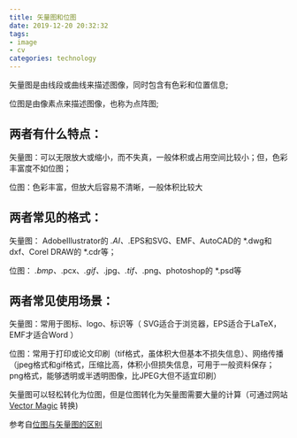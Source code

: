 ```yaml
---
title: 矢量图和位图
date: 2019-12-20 20:32:32
tags:
- image
- cv
categories: technology
---
```


矢量图是由线段或曲线来描述图像，同时包含有色彩和位置信息;

位图是由像素点来描述图像，也称为点阵图;

<!--more-->



## 两者有什么特点：

矢量图：可以无限放大或缩小，而不失真，一般体积或占用空间比较小；但，色彩丰富度不如位图；

位图：色彩丰富，但放大后容易不清晰，一般体积比较大

## 两者常见的格式：

矢量图： AdobeIllustrator的 *.AI、*.EPS和SVG、EMF、AutoCAD的 *.dwg和dxf、Corel DRAW的 *.cdr等；

位图： *.bmp、*.pcx、*.gif、*.jpg、*.tif、*.png、photoshop的 *.psd等

## 两者常见使用场景：

矢量图：常用于图标、logo、标识等（ SVG适合于浏览器，EPS适合于LaTeX，EMF才适合Word ）

位图：常用于打印或论文印刷（tif格式，虽体积大但基本不损失信息）、网络传播（jpeg格式和gif格式，压缩比高，体积小但损失信息，可用于一般资料保存；png格式，能够透明或半透明图像，比JPEG大但不适宜印刷）

矢量图可以轻松转化为位图，但是位图转化为矢量图需要大量的计算（可通过网站<a href="https://zh.vectormagic.com/" target="_blank" rel="noreferrer noopener" aria-label="Vector Magic（在新窗口打开）">Vector Magic</a> 转换)

<p>参考自<a href="https://zhuanlan.zhihu.com/p/52047447" target="_blank" rel="noreferrer noopener" aria-label="位图与矢量图的区别（在新窗口打开）">位图与矢量图的区别

